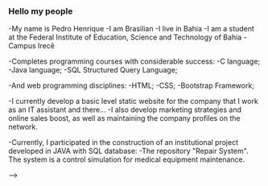 ### Hello my people

-My name is Pedro Henrique
-I am Brasilian
-I live in Bahia
-I am a student at the Federal Institute of Education, Science and Technology of Bahia - Campus Irecê


-Completes programming courses with considerable success:
-C language;
-Java language;
-SQL Structured Query Language;

-And web programming disciplines:
-HTML;
-CSS;
-Bootstrap Framework;

-I currently develop a basic level static website for the company that I work as an IT assistant and there...
-I also develop marketing strategies and online sales boost, as well as maintaining the company profiles on the network.

-Currently, I participated in the construction of an institutional project developed in JAVA with SQL database: 
-The repository "Repair System". The system is a control simulation for medical equipment maintenance.

-->
